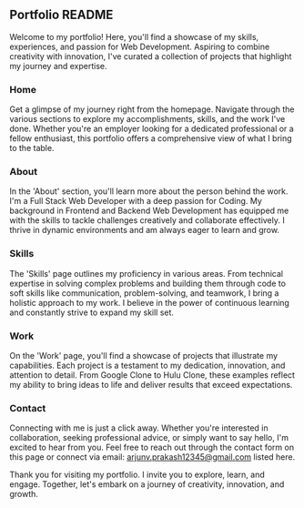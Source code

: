 ## Portfolio README

Welcome to my portfolio! Here, you'll find a showcase of my skills, experiences, and passion for Web Development. Aspiring to combine creativity with innovation, I've curated a collection of projects that highlight my journey and expertise.

### Home
Get a glimpse of my journey right from the homepage. Navigate through the various sections to explore my accomplishments, skills, and the work I've done. Whether you're an employer looking for a dedicated professional or a fellow enthusiast, this portfolio offers a comprehensive view of what I bring to the table.

### About
In the 'About' section, you'll learn more about the person behind the work. I'm a Full Stack Web Developer with a deep passion for Coding. My background in Frontend and Backend Web Development has equipped me with the skills to tackle challenges creatively and collaborate effectively. I thrive in dynamic environments and am always eager to learn and grow.

### Skills
The 'Skills' page outlines my proficiency in various areas. From technical expertise in solving complex problems and building them through code to soft skills like communication, problem-solving, and teamwork, I bring a holistic approach to my work. I believe in the power of continuous learning and constantly strive to expand my skill set.

### Work
On the 'Work' page, you'll find a showcase of projects that illustrate my capabilities. Each project is a testament to my dedication, innovation, and attention to detail. From Google Clone to Hulu Clone, these examples reflect my ability to bring ideas to life and deliver results that exceed expectations.

### Contact
Connecting with me is just a click away. Whether you're interested in collaboration, seeking professional advice, or simply want to say hello, I'm excited to hear from you. Feel free to reach out through the contact form on this page or connect via email: arjunv.prakash12345@gmail.com listed here.

Thank you for visiting my portfolio. I invite you to explore, learn, and engage. Together, let's embark on a journey of creativity, innovation, and growth.
